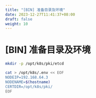 ```yaml
---
title: "[BIN] 准备目录及环境"
date: 2023-12-27T11:41:37+08:00
draft: false
weight: 10
---
```


# [BIN] 准备目录及环境

```bash
mkdir -p /opt/k8s/pki/etcd

cat > /opt/k8s/.env << EOF
NODEIP=192.168.64.3
NODENAME=$(hostname)
CERTDIR=/opt/k8s/pki/
EOF
```
